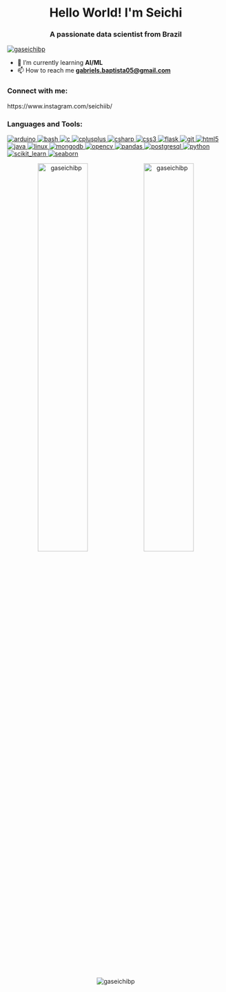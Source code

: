 <h1 align="center">Hello World! I'm Seichi</h1>
<h3 align="center">A passionate data scientist from Brazil</h3>

<p align="left"> 
  <a href="https://github.com/ryo-ma/github-profile-trophy">
    <img src="https://github-profile-trophy.vercel.app/?username=gaseichibp&theme=onedark" alt="gaseichibp" />
  </a> 
</p>
 
- 🌱 I’m currently learning **AI/ML**  
- 📫 How to reach me **gabriels.baptista05@gmail.com**  

<h3 align="left">Connect with me:</h3>
<p align="left">
    https://www.instagram.com/seichiib/
</p>

<h3 align="left">Languages and Tools:</h3>
<p align="left"> 
  <!-- Ícones originais com fundo escuro -->
  <a href="https://www.arduino.cc/" target="_blank" rel="noreferrer"> 
    <img src="https://img.shields.io/badge/Arduino-00979D?style=for-the-badge&logo=arduino&logoColor=white" alt="arduino"/> 
  </a>
  <a href="https://www.gnu.org/software/bash/" target="_blank" rel="noreferrer"> 
    <img src="https://img.shields.io/badge/Bash-4EAA25?style=for-the-badge&logo=gnu-bash&logoColor=white" alt="bash"/> 
  </a>
  <a href="https://www.cprogramming.com/" target="_blank" rel="noreferrer"> 
    <img src="https://img.shields.io/badge/C-A8B9CC?style=for-the-badge&logo=c&logoColor=black" alt="c"/> 
  </a>
  <a href="https://www.w3schools.com/cpp/" target="_blank" rel="noreferrer"> 
    <img src="https://img.shields.io/badge/C++-00599C?style=for-the-badge&logo=c%2B%2B&logoColor=white" alt="cplusplus"/> 
  </a>
  <a href="https://www.w3schools.com/cs/" target="_blank" rel="noreferrer"> 
    <img src="https://img.shields.io/badge/C%23-239120?style=for-the-badge&logo=c-sharp&logoColor=white" alt="csharp"/> 
  </a>
  <a href="https://www.w3schools.com/css/" target="_blank" rel="noreferrer"> 
    <img src="https://img.shields.io/badge/CSS3-1572B6?style=for-the-badge&logo=css3&logoColor=white" alt="css3"/> 
  </a>
  <a href="https://flask.palletsprojects.com/" target="_blank" rel="noreferrer"> 
    <img src="https://img.shields.io/badge/Flask-000000?style=for-the-badge&logo=flask&logoColor=white" alt="flask"/> 
  </a>
  <a href="https://git-scm.com/" target="_blank" rel="noreferrer"> 
    <img src="https://img.shields.io/badge/Git-F05032?style=for-the-badge&logo=git&logoColor=white" alt="git"/> 
  </a>
  <a href="https://www.w3.org/html/" target="_blank" rel="noreferrer"> 
    <img src="https://img.shields.io/badge/HTML5-E34F26?style=for-the-badge&logo=html5&logoColor=white" alt="html5"/> 
  </a>
  <a href="https://www.java.com" target="_blank" rel="noreferrer"> 
    <img src="https://img.shields.io/badge/Java-ED8B00?style=for-the-badge&logo=openjdk&logoColor=white" alt="java"/> 
  </a>
  <a href="https://www.linux.org/" target="_blank" rel="noreferrer"> 
    <img src="https://img.shields.io/badge/Linux-FCC624?style=for-the-badge&logo=linux&logoColor=black" alt="linux"/> 
  </a>
  <a href="https://www.mongodb.com/" target="_blank" rel="noreferrer"> 
    <img src="https://img.shields.io/badge/MongoDB-47A248?style=for-the-badge&logo=mongodb&logoColor=white" alt="mongodb"/> 
  </a>
  <a href="https://opencv.org/" target="_blank" rel="noreferrer"> 
    <img src="https://img.shields.io/badge/OpenCV-5C3EE8?style=for-the-badge&logo=opencv&logoColor=white" alt="opencv"/> 
  </a>
  <a href="https://pandas.pydata.org/" target="_blank" rel="noreferrer"> 
    <img src="https://img.shields.io/badge/pandas-150458?style=for-the-badge&logo=pandas&logoColor=white" alt="pandas"/> 
  </a>
  <a href="https://www.postgresql.org" target="_blank" rel="noreferrer"> 
    <img src="https://img.shields.io/badge/PostgreSQL-4169E1?style=for-the-badge&logo=postgresql&logoColor=white" alt="postgresql"/> 
  </a>
  <a href="https://www.python.org" target="_blank" rel="noreferrer"> 
    <img src="https://img.shields.io/badge/Python-3776AB?style=for-the-badge&logo=python&logoColor=white" alt="python"/> 
  </a>
  <a href="https://scikit-learn.org/" target="_blank" rel="noreferrer"> 
    <img src="https://img.shields.io/badge/scikit_learn-F7931E?style=for-the-badge&logo=scikit-learn&logoColor=white" alt="scikit_learn"/> 
  </a>
  <a href="https://seaborn.pydata.org/" target="_blank" rel="noreferrer"> 
    <img src="https://img.shields.io/badge/Seaborn-000000?style=for-the-badge&logo=seaborn&logoColor=white" alt="seaborn"/> 
  </a>
</p>

<!-- Stats com tema escuro -->
<p align="center">
  <img src="https://github-readme-stats.vercel.app/api?username=gaseichibp&show_icons=true&theme=dark" alt="gaseichibp" width="48%"/>
  <img src="https://github-readme-streak-stats.herokuapp.com/?user=gaseichibp&theme=dark" alt="gaseichibp" width="48%"/>
</p>
<p align="center">
  <img src="https://github-readme-stats.vercel.app/api/top-langs/?username=gaseichibp&layout=compact&theme=dark" alt="gaseichibp"/>
</p>
